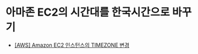# 아마존 EC2의 시간대를 한국시간으로 바꾸기

* [[AWS] Amazon EC2 인스턴스의 TIMEZONE 변경](https://ora-sysdba.tistory.com/entry/Cloud-Computing-Amazon-EC2-인스턴스의-TIMEZONE-변경)
